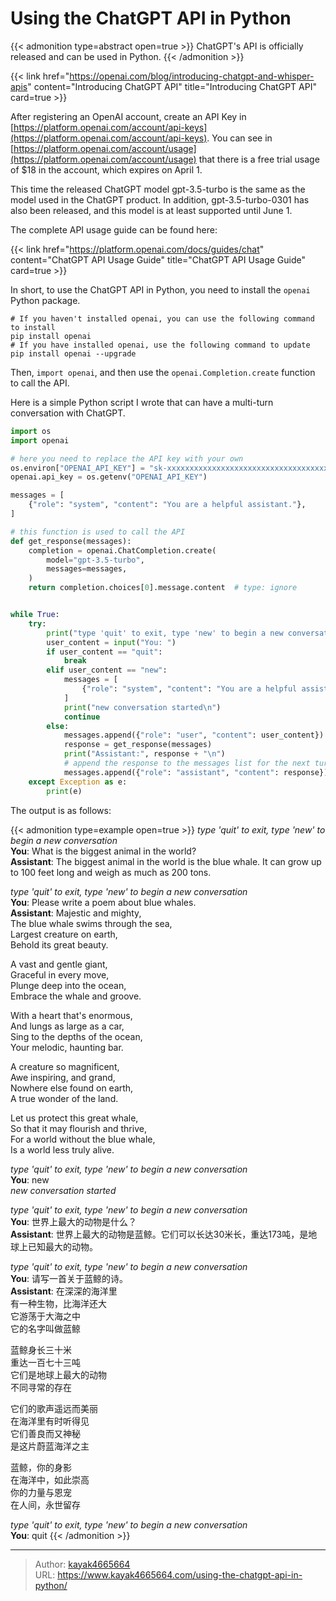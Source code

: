 # Using the ChatGPT API in Python

{{< admonition type=abstract open=true >}}
ChatGPT's API is officially released and can be used in Python.
{{< /admonition >}}
<!--more-->

{{< link href="https://openai.com/blog/introducing-chatgpt-and-whisper-apis" content="Introducing ChatGPT API" title="Introducing ChatGPT API" card=true >}}

After registering an OpenAI account, create an API Key in [https://platform.openai.com/account/api-keys](https://platform.openai.com/account/api-keys). You can see in [https://platform.openai.com/account/usage](https://platform.openai.com/account/usage) that there is a free trial usage of $18 in the account, which expires on April 1.

This time the released ChatGPT model gpt-3.5-turbo is the same as the model used in the ChatGPT product. In addition, gpt-3.5-turbo-0301 has also been released, and this model is at least supported until June 1.

The complete API usage guide can be found here:

{{< link href="https://platform.openai.com/docs/guides/chat" content="ChatGPT API Usage Guide" title="ChatGPT API Usage Guide" card=true >}}

In short, to use the ChatGPT API in Python, you need to install the `openai` Python package.

``` shell
# If you haven't installed openai, you can use the following command to install
pip install openai
# If you have installed openai, use the following command to update
pip install openai --upgrade
```
Then, `import openai`, and then use the `openai.Completion.create` function to call the API.

Here is a simple Python script I wrote that can have a multi-turn conversation with ChatGPT.

``` python
import os
import openai

# here you need to replace the API key with your own
os.environ["OPENAI_API_KEY"] = "sk-xxxxxxxxxxxxxxxxxxxxxxxxxxxxxxxxxxxxxxxx"
openai.api_key = os.getenv("OPENAI_API_KEY")

messages = [
    {"role": "system", "content": "You are a helpful assistant."},
]

# this function is used to call the API
def get_response(messages):
    completion = openai.ChatCompletion.create(
        model="gpt-3.5-turbo",
        messages=messages,
    )
    return completion.choices[0].message.content  # type: ignore


while True:
    try:
        print("type 'quit' to exit, type 'new' to begin a new conversation")
        user_content = input("You: ")
        if user_content == "quit":
            break
        elif user_content == "new":
            messages = [
                {"role": "system", "content": "You are a helpful assistant."},
            ]
            print("new conversation started\n")
            continue
        else:
            messages.append({"role": "user", "content": user_content})
            response = get_response(messages)
            print("Assistant:", response + "\n")
            # append the response to the messages list for the next turn
            messages.append({"role": "assistant", "content": response})
    except Exception as e:
        print(e)
```

The output is as follows:

{{< admonition type=example open=true >}}
*type 'quit' to exit, type 'new' to begin a new conversation*  
**You**: What is the biggest animal in the world?  
**Assistant**: The biggest animal in the world is the blue whale. It can grow up to 100 feet long and weigh as much as 200 tons.  

*type 'quit' to exit, type 'new' to begin a new conversation*  
**You**: Please write a poem about blue whales.  
**Assistant**: Majestic and mighty,  
The blue whale swims through the sea,  
Largest creature on earth,  
Behold its great beauty.  

A vast and gentle giant,  
Graceful in every move,  
Plunge deep into the ocean,  
Embrace the whale and groove.  

With a heart that's enormous,  
And lungs as large as a car,  
Sing to the depths of the ocean,  
Your melodic, haunting bar.  

A creature so magnificent,  
Awe inspiring, and grand,  
Nowhere else found on earth,  
A true wonder of the land.  

Let us protect this great whale,  
So that it may flourish and thrive,  
For a world without the blue whale,  
Is a world less truly alive.  

*type 'quit' to exit, type 'new' to begin a new conversation*  
**You**: new  
*new conversation started*  

*type 'quit' to exit, type 'new' to begin a new conversation*  
**You**: 世界上最大的动物是什么？  
**Assistant**: 世界上最大的动物是蓝鲸。它们可以长达30米长，重达173吨，是地球上已知最大的动物。  

*type 'quit' to exit, type 'new' to begin a new conversation*  
**You**: 请写一首关于蓝鲸的诗。  
**Assistant**: 在深深的海洋里  
有一种生物，比海洋还大  
它游荡于大海之中  
它的名字叫做蓝鲸  

蓝鲸身长三十米  
重达一百七十三吨  
它们是地球上最大的动物  
不同寻常的存在  

它们的歌声遥远而美丽  
在海洋里有时听得见  
它们善良而又神秘  
是这片蔚蓝海洋之主  

蓝鲸，你的身影  
在海洋中，如此崇高  
你的力量与恩宠  
在人间，永世留存  

*type 'quit' to exit, type 'new' to begin a new conversation*  
**You**: quit
{{< /admonition >}}

---

> Author: [kayak4665664](https://github.com/kayak4665664)  
> URL: https://www.kayak4665664.com/using-the-chatgpt-api-in-python/  

